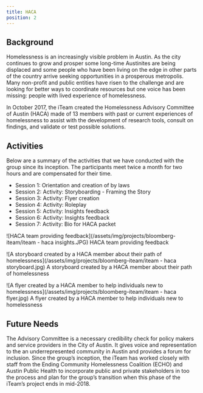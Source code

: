 ```yaml
---
title: HACA
position: 2
---
```


## Background

Homelessness is an increasingly visible problem in Austin. As the city continues to grow and prosper some long-time Austinites are being displaced and some people who have been living on the edge in other parts of the country arrive seeking opportunities in a prosperous metropolis. Many non-profit and public entities have risen to the challenge and are looking for better ways to coordinate resources but one voice has been missing: people with lived experience of homelessness.  

In October 2017, the iTeam created the Homelessness Advisory Committee of Austin (HACA) made of 13 members with past or current experiences of homelessness to assist with the development of research tools, consult on findings, and validate or test possible solutions.

## Activities
Below are a summary of the activities that we have conducted with the group since its inception. The participants meet twice a month for two hours and are compensated for their time.

* Session 1: Orientation and creation of by laws
* Session 2:  Activity: Storyboarding - Framing the Story
* Session 3: Activity: Flyer creation
* Session 4: Activity: Roleplay
* Session 5: Activity: Insights feedback
* Session 6: Activity: Insights feedback
* Session 7: Activity: Bio for HACA packet

![HACA team providing feedback](/assets/img/projects/bloomberg-iteam/iteam - haca insights.JPG)
HACA team providing feedback

![A storyboard created by a HACA member about their path of homelessness](/assets/img/projects/bloomberg-iteam/iteam - haca storyboard.jpg)
A storyboard created by a HACA member about their path of homelessness

![A flyer created by a HACA member to help individuals new to homelessness](/assets/img/projects/bloomberg-iteam/iteam - haca flyer.jpg)
A flyer created by a HACA member to help individuals new to homelessness

## Future Needs

The Advisory Committee is a necessary credibility check for policy makers and service providers in the City of Austin. It gives voice and representation to the an underrepresented community in Austin and provides a forum for inclusion. Since the group’s inception, the iTeam has worked closely with staff from the Ending Community Homelessness Coalition (ECHO) and Austin Public Health to incorporate public and private stakeholders in too the process and plan for the group’s transition when this phase of the iTeam’s project ends in mid-2018. 


